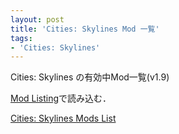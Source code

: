 ```yaml
---
layout: post
title: 'Cities: Skylines Mod 一覧'
tags:
- 'Cities: Skylines'
---
```


Cities: Skylines の有効中Mod一覧(v1.9)

[Mod Listing](https://steamcommunity.com/sharedfiles/filedetails/?id=588691634)で読み込む．

[Cities: Skylines Mods List](https://gist.github.com/noyuno/416ccff93ffeb3ef8e2f2469133642f3)

